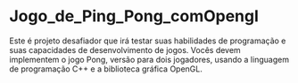 # Jogo_de_Ping_Pong_comOpengl
Este é projeto desafiador que irá testar suas habilidades de programação e suas capacidades de desenvolvimento de jogos. Vocês devem implementem o jogo Pong, versão para dois jogadores, usando a linguagem de programação C++ e a biblioteca gráfica OpenGL.
